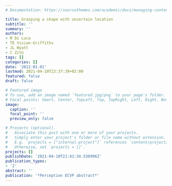 ```yaml
---
# Documentation: https://sourcethemes.com/academic/docs/managing-content/

title: Grasping a shape with uncertain location
subtitle: ''
summary: ''
authors:
- M Di Luca
- TE Vivian-Griffiths
- JL Wyatt
- C Zito
tags: []
categories: []
date: '2012-01-01'
lastmod: 2021-04-10T23:37:39+02:00
featured: false
draft: false

# Featured image
# To use, add an image named `featured.jpg/png` to your page's folder.
# Focal points: Smart, Center, TopLeft, Top, TopRight, Left, Right, BottomLeft, Bottom, BottomRight.
image:
  caption: ''
  focal_point: ''
  preview_only: false

# Projects (optional).
#   Associate this post with one or more of your projects.
#   Simply enter your project's folder or file name without extension.
#   E.g. `projects = ["internal-project"]` references `content/project/deep-learning/index.md`.
#   Otherwise, set `projects = []`.
projects: []
publishDate: '2021-04-10T21:41:34.536996Z'
publication_types:
- '2'
abstract: ''
publication: '*Perception ECVP abstract*'
---
```

